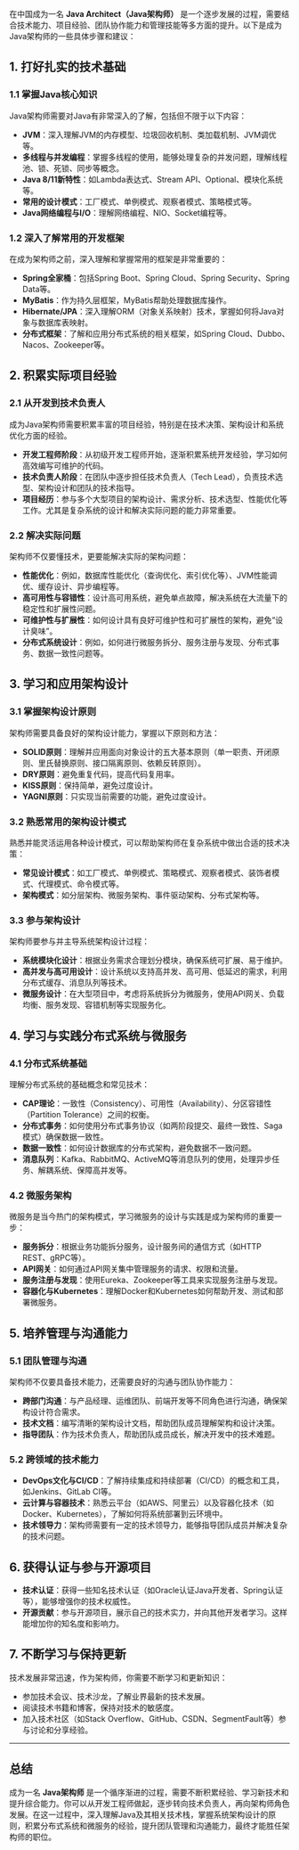 在中国成为一名 **Java Architect（Java架构师）** 是一个逐步发展的过程，需要结合技术能力、项目经验、团队协作能力和管理技能等多方面的提升。以下是成为Java架构师的一些具体步骤和建议：

## 1. **打好扎实的技术基础**

### 1.1 **掌握Java核心知识**
Java架构师需要对Java有非常深入的了解，包括但不限于以下内容：
- **JVM**：深入理解JVM的内存模型、垃圾回收机制、类加载机制、JVM调优等。
- **多线程与并发编程**：掌握多线程的使用，能够处理复杂的并发问题，理解线程池、锁、死锁、同步等概念。
- **Java 8/11新特性**：如Lambda表达式、Stream API、Optional、模块化系统等。
- **常用的设计模式**：工厂模式、单例模式、观察者模式、策略模式等。
- **Java网络编程与I/O**：理解网络编程、NIO、Socket编程等。

### 1.2 **深入了解常用的开发框架**
在成为架构师之前，深入理解和掌握常用的框架是非常重要的：
- **Spring全家桶**：包括Spring Boot、Spring Cloud、Spring Security、Spring Data等。
- **MyBatis**：作为持久层框架，MyBatis帮助处理数据库操作。
- **Hibernate/JPA**：深入理解ORM（对象关系映射）技术，掌握如何将Java对象与数据库表映射。
- **分布式框架**：了解和应用分布式系统的相关框架，如Spring Cloud、Dubbo、Nacos、Zookeeper等。

## 2. **积累实际项目经验**

### 2.1 **从开发到技术负责人**
成为Java架构师需要积累丰富的项目经验，特别是在技术决策、架构设计和系统优化方面的经验。
- **开发工程师阶段**：从初级开发工程师开始，逐渐积累系统开发经验，学习如何高效编写可维护的代码。
- **技术负责人阶段**：在团队中逐步担任技术负责人（Tech Lead），负责技术选型、架构设计和团队的技术指导。
- **项目经历**：参与多个大型项目的架构设计、需求分析、技术选型、性能优化等工作。尤其是复杂系统的设计和解决实际问题的能力非常重要。

### 2.2 **解决实际问题**
架构师不仅要懂技术，更要能解决实际的架构问题：
- **性能优化**：例如，数据库性能优化（查询优化、索引优化等）、JVM性能调优、缓存设计、异步编程等。
- **高可用性与容错性**：设计高可用系统，避免单点故障，解决系统在大流量下的稳定性和扩展性问题。
- **可维护性与扩展性**：如何设计具有良好可维护性和可扩展性的架构，避免“设计臭味”。
- **分布式系统设计**：例如，如何进行微服务拆分、服务注册与发现、分布式事务、数据一致性问题等。

## 3. **学习和应用架构设计**

### 3.1 **掌握架构设计原则**
架构师需要具备良好的架构设计能力，掌握以下原则和方法：
- **SOLID原则**：理解并应用面向对象设计的五大基本原则（单一职责、开闭原则、里氏替换原则、接口隔离原则、依赖反转原则）。
- **DRY原则**：避免重复代码，提高代码复用率。
- **KISS原则**：保持简单，避免过度设计。
- **YAGNI原则**：只实现当前需要的功能，避免过度设计。

### 3.2 **熟悉常用的架构设计模式**
熟悉并能灵活运用各种设计模式，可以帮助架构师在复杂系统中做出合适的技术决策：
- **常见设计模式**：如工厂模式、单例模式、策略模式、观察者模式、装饰者模式、代理模式、命令模式等。
- **架构模式**：如分层架构、微服务架构、事件驱动架构、分布式架构等。

### 3.3 **参与架构设计**
架构师要参与并主导系统架构设计过程：
- **系统模块化设计**：根据业务需求合理划分模块，确保系统可扩展、易于维护。
- **高并发与高可用设计**：设计系统以支持高并发、高可用、低延迟的需求，利用分布式缓存、消息队列等技术。
- **微服务设计**：在大型项目中，考虑将系统拆分为微服务，使用API网关、负载均衡、服务发现、容错机制等实现服务化。

## 4. **学习与实践分布式系统与微服务**

### 4.1 **分布式系统基础**
理解分布式系统的基础概念和常见技术：
- **CAP理论**：一致性（Consistency）、可用性（Availability）、分区容错性（Partition Tolerance）之间的权衡。
- **分布式事务**：如何使用分布式事务协议（如两阶段提交、最终一致性、Saga模式）确保数据一致性。
- **数据一致性**：如何设计数据库的分布式架构，避免数据不一致问题。
- **消息队列**：Kafka、RabbitMQ、ActiveMQ等消息队列的使用，处理异步任务、解耦系统、保障高并发等。

### 4.2 **微服务架构**
微服务是当今热门的架构模式，学习微服务的设计与实践是成为架构师的重要一步：
- **服务拆分**：根据业务功能拆分服务，设计服务间的通信方式（如HTTP REST、gRPC等）。
- **API网关**：如何通过API网关集中管理服务的请求、权限和流量。
- **服务注册与发现**：使用Eureka、Zookeeper等工具来实现服务注册与发现。
- **容器化与Kubernetes**：理解Docker和Kubernetes如何帮助开发、测试和部署微服务。

## 5. **培养管理与沟通能力**

### 5.1 **团队管理与沟通**
架构师不仅要具备技术能力，还需要良好的沟通与团队协作能力：
- **跨部门沟通**：与产品经理、运维团队、前端开发等不同角色进行沟通，确保架构设计符合需求。
- **技术文档**：编写清晰的架构设计文档，帮助团队成员理解架构和设计决策。
- **指导团队**：作为技术负责人，帮助团队成员成长，解决开发中的技术难题。

### 5.2 **跨领域的技术能力**
- **DevOps文化与CI/CD**：了解持续集成和持续部署（CI/CD）的概念和工具，如Jenkins、GitLab CI等。
- **云计算与容器技术**：熟悉云平台（如AWS、阿里云）以及容器化技术（如Docker、Kubernetes），了解如何将系统部署到云环境中。
- **技术领导力**：架构师需要有一定的技术领导力，能够指导团队成员并解决复杂的技术问题。

## 6. **获得认证与参与开源项目**
- **技术认证**：获得一些知名技术认证（如Oracle认证Java开发者、Spring认证等），能够增强你的技术权威性。
- **开源贡献**：参与开源项目，展示自己的技术实力，并向其他开发者学习。这样能增加你的知名度和影响力。

## 7. **不断学习与保持更新**
技术发展非常迅速，作为架构师，你需要不断学习和更新知识：
- 参加技术会议、技术沙龙，了解业界最新的技术发展。
- 阅读技术书籍和博客，保持对技术的敏感度。
- 加入技术社区（如Stack Overflow、GitHub、CSDN、SegmentFault等）参与讨论和分享经验。

---

## 总结

成为一名 **Java架构师** 是一个循序渐进的过程，需要不断积累经验、学习新技术和提升综合能力。你可以从开发工程师做起，逐步转向技术负责人，再向架构师角色发展。在这一过程中，深入理解Java及其相关技术栈，掌握系统架构设计的原则，积累分布式系统和微服务的经验，提升团队管理和沟通能力，最终才能胜任架构师的职位。
